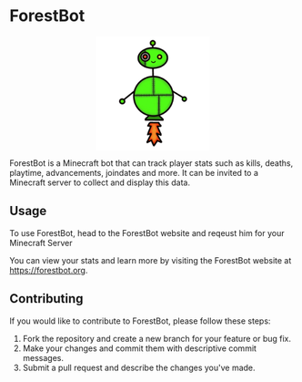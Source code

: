 <style>
  img {
    display: block;
    margin: auto;
  }
</style>

# ForestBot

<div style="display: flex; justify-content: center; align-items: center; height: 200px;">
  <img src="animatedBot.gif" alt="ForestBot Animated Image" width="200" height="200" style="margin: auto;" />
</div>



ForestBot is a Minecraft bot that can track player stats such as kills, deaths, playtime, advancements, joindates and more. It can be invited to a Minecraft server to collect and display this data.

## Usage

To use ForestBot, head to the ForestBot website and reqeust him for your Minecraft Server

You can view your stats and learn more by visiting the ForestBot website at https://forestbot.org.

## Contributing

If you would like to contribute to ForestBot, please follow these steps:

1. Fork the repository and create a new branch for your feature or bug fix.
2. Make your changes and commit them with descriptive commit messages.
3. Submit a pull request and describe the changes you've made.
